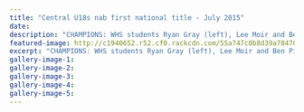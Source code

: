 ```yaml
---
title: "Central U18s nab first national title - July 2015"
date: 
description: "CHAMPIONS: WHS students Ryan Gray (left), Lee Moir and Ben Pilet, whose Central North Island team won the 2015 Under 18 Men's Regional on Saturday, Wanganui Chronicle article on 14/7/15..."
featured-image: http://c1940652.r52.cf0.rackcdn.com/55a747c0b8d39a7847000dc7/U18-Mens-Reg-Hockey,-14.7.15.jpg
excerpt: "CHAMPIONS: WHS students Ryan Gray (left), Lee Moir and Ben Pilet, whose Central North Island team won the 2015 Under 18 Men's Regional on Saturday."
gallery-image-1: 
gallery-image-2: 
gallery-image-3: 
gallery-image-4: 
gallery-image-5: 
---
```


